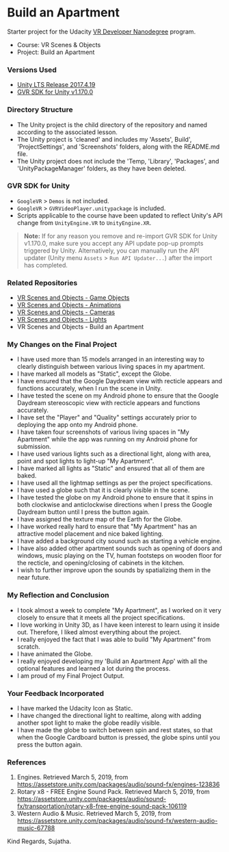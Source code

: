 # Build an Apartment
Starter project for the Udacity [VR Developer Nanodegree](http://udacity.com/vr) program.

- Course: VR Scenes & Objects
- Project: Build an Apartment


### Versions Used
- [Unity LTS Release 2017.4.19](https://unity3d.com/unity/qa/lts-releases?version=2017.4)
- [GVR SDK for Unity v1.170.0](https://github.com/googlevr/gvr-unity-sdk/releases/tag/v1.170.0)


### Directory Structure
- The Unity project is the child directory of the repository and named according to the associated lesson.
- The Unity project is 'cleaned' and includes my 'Assets', Build', 'ProjectSettings', and 'Screenshots' folders, along with the README.md file. 
- The Unity project does not include the 'Temp, 'Library', 'Packages', and 'UnityPackageManager' folders, as they have been deleted.


### GVR SDK for Unity
- `GoogleVR` > `Demos` is not included.
- `GoogleVR` > `GVRVideoPlayer.unitypackage` is included.
- Scripts applicable to the course have been updated to reflect Unity's API change from `UnityEngine.VR` to `UnityEngine.XR`.

>**Note:** If for any reason you remove and re-import GVR SDK for Unity v1.170.0, make sure you accept any API update pop-up prompts triggered by Unity. Alternatively, you can manually run the API updater (Unity menu `Assets` > `Run API Updater...`) after the import has completed.


### Related Repositories
- [VR Scenes and Objects - Game Objects](https://github.com/udacity/VR-Scenes-and-Objects_Game-Objects/releases)
- [VR Scenes and Objects - Animations](https://github.com/udacity/VR-Scenes-and-Objects_Animations/releases)
- [VR Scenes and Objects - Cameras](https://github.com/udacity/VR-Scenes-and-Objects_Cameras/releases)
- [VR Scenes and Objects - Lights](https://github.com/udacity/VR-Scenes-and-Objects_Lights/releases)
- VR Scenes and Objects - Build an Apartment


### My Changes on the Final Project
- I have used more than 15 models arranged in an interesting way to clearly distinguish between various living spaces in my apartment.
- I have marked all models as "Static", except the Globe.
- I have ensured that the Google Daydream view with recticle appears and functions accurately, when I run the scene in Unity.
- I have tested the scene on my Android phone to ensure that the Google Daydream stereoscopic view with recticle appears and functions accurately.
- I have set the "Player" and "Quality" settings accurately prior to deploying the app onto my Android phone.
- I have taken four screenshots of various living spaces in "My Apartment" while the app was running on my Android phone for submission.
- I have used various lights such as a directional light, along with area, point and spot lights to light-up "My Apartment".
- I have marked all lights as "Static" and ensured that all of them are baked.
- I have used all the lightmap settings as per the project specifications.
- I have used a globe such that it is clearly visible in the scene.
- I have tested the globe on my Android phone to ensure that it spins in both clockwise and anticlockwise directions when I press the Google Daydream button until I press the button again.
- I have assigned the texture map of the Earth for the Globe. 
- I have worked really hard to ensure that "My Apartment" has an attractive model placement and nice baked lighting. 
- I have added a background city sound such as starting a vehicle engine.
- I have also added other apartment sounds such as opening of doors and windows, music playing on the TV, human footsteps on wooden floor for the recticle, and opening/closing of cabinets in the kitchen.
- I wish to further improve upon the sounds by spatializing them in the near future.

### My Reflection and Conclusion
- I took almost a week to complete "My Apartment", as I worked on it very closely to ensure that it meets all the project specifications.
- I love working in Unity 3D, as I have keen interest to learn using it inside out. Therefore, I liked almost everything about the project.
- I really enjoyed the fact that I was able to build "My Apartment" from scratch.
- I have animated the Globe. 
- I really enjoyed developing my 'Build an Apartment App' with all the optional features and learned a lot during the process. 
- I am proud of my Final Project Output.

### Your Feedback Incorporated
- I have marked the Udacity Icon as Static.
- I have changed the directional light to realtime, along with adding another spot light to make the globe readily visible.
- I have made the globe to switch between spin and rest states, so that when the Google Cardboard button is pressed, the globe spins until you press the button again.

### References
1. Engines. Retrieved March 5, 2019, from https://assetstore.unity.com/packages/audio/sound-fx/engines-123836
2. Rotary x8 - FREE Engine Sound Pack. Retrieved March 5, 2019, from https://assetstore.unity.com/packages/audio/sound-fx/transportation/rotary-x8-free-engine-sound-pack-106119
3. Western Audio & Music. Retrieved March 5, 2019, from https://assetstore.unity.com/packages/audio/sound-fx/western-audio-music-67788


Kind Regards,
Sujatha.